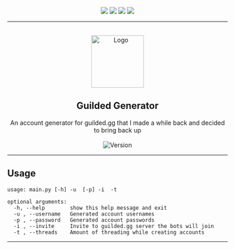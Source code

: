 <div id="top"></div>
<p align="center">
  <img src="https://img.shields.io/github/contributors/HellishEyes/Guilded-Generator.svg?style=for-the-badge"/>
  <img src="https://img.shields.io/github/forks/HellishEyes/Guilded-Generator.svg?style=for-the-badge"/>
  <img src="https://img.shields.io/github/stars/HellishEyes/Guilded-Generator.svg?style=for-the-badge"/>
  <img src="https://img.shields.io/github/issues/HellishEyes/Guilded-Generator.svg?style=for-the-badge"/>
</p>
  
---------------------------------------
  
<br/>
<div align="center">
  <a href="https://github.com/HellishEyes/Guilded-Generator">
    <img src="https://cdn.discordapp.com/attachments/873013158749548574/912595778122436618/Guilded_Logomark_Black.png" alt="Logo" width="120" height="120">
  </a>
  
  <h2 align="center">Guilded Generator</h3>

  <p align="center">
    An account generator for guilded.gg that I made a while back and decided to bring back up
    <br />
    <br />
    <img src="https://img.shields.io/badge/Version-1.0.0-7DCDE3?style=for-the-badge" alt="Version">
  </p>
</div>
  
---------------------------------------

## Usage
```
usage: main.py [-h] -u  [-p] -i  -t

optional arguments:
  -h, --help        show this help message and exit
  -u , --username   Generated account usernames
  -p , --password   Generated account passwords
  -i , --invite     Invite to guilded.gg server the bots will join
  -t , --threads    Amount of threading while creating accounts
```

---------------------------------------
